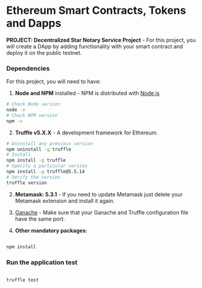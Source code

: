 # Ethereum Smart Contracts, Tokens and Dapps

**PROJECT: Decentralized Star Notary Service Project** - For this project, you will create a DApp by adding functionality with your smart contract and deploy it on the public testnet.

### Dependencies

For this project, you will need to have:

1. **Node and NPM** installed - NPM is distributed with [Node.js](https://www.npmjs.com/get-npm)

```bash
# Check Node version
node -v
# Check NPM version
npm -v
```

2. **Truffle v5.X.X** - A development framework for Ethereum.

```bash
# Uninstall any previous version
npm uninstall -g truffle
# Install
npm install -g truffle
# Specify a particular version
npm install -g truffle@5.5.14
# Verify the version
truffle version
```

2. **Metamask: 5.3.1** - If you need to update Metamask just delete your Metamask extension and install it again.

3. [Ganache](https://www.trufflesuite.com/ganache) - Make sure that your Ganache and Truffle configuration file have the same port.

4. **Other mandatory packages**:

```bash

npm install
```

### Run the application test

```bash

truffle test
```
